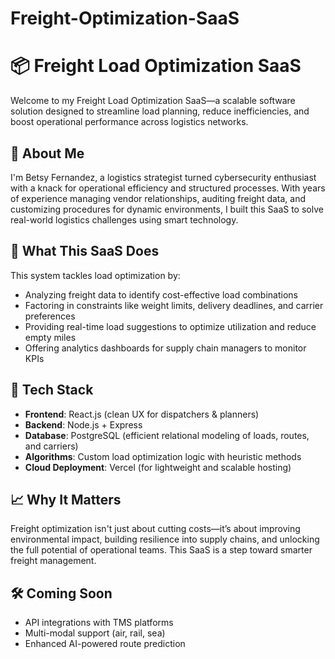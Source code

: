 # Freight-Optimization-SaaS
# 📦 Freight Load Optimization SaaS

Welcome to my Freight Load Optimization SaaS—a scalable software solution designed to streamline load planning, reduce inefficiencies, and boost operational performance across logistics networks.

## 🧠 About Me

I'm Betsy Fernandez, a logistics strategist turned cybersecurity enthusiast with a knack for operational efficiency and structured processes. With years of experience managing vendor relationships, auditing freight data, and customizing procedures for dynamic environments, I built this SaaS to solve real-world logistics challenges using smart technology.

## 🚀 What This SaaS Does

This system tackles load optimization by:
- Analyzing freight data to identify cost-effective load combinations
- Factoring in constraints like weight limits, delivery deadlines, and carrier preferences
- Providing real-time load suggestions to optimize utilization and reduce empty miles
- Offering analytics dashboards for supply chain managers to monitor KPIs

## 🔧 Tech Stack

- **Frontend**: React.js (clean UX for dispatchers & planners)
- **Backend**: Node.js + Express
- **Database**: PostgreSQL (efficient relational modeling of loads, routes, and carriers)
- **Algorithms**: Custom load optimization logic with heuristic methods
- **Cloud Deployment**: Vercel (for lightweight and scalable hosting)

## 📈 Why It Matters

Freight optimization isn't just about cutting costs—it’s about improving environmental impact, building resilience into supply chains, and unlocking the full potential of operational teams. This SaaS is a step toward smarter freight management.

## 🛠️ Coming Soon

- API integrations with TMS platforms
- Multi-modal support (air, rail, sea)
- Enhanced AI-powered route prediction


